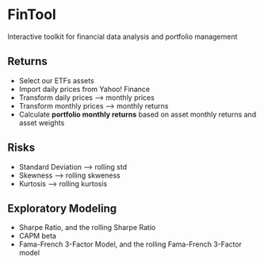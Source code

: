 # FinTool
Interactive toolkit for financial data analysis and portfolio management

## Returns

* Select our ETFs assets
* Import daily prices from Yahoo! Finance
* Transform daily prices -->   monthly prices
* Transform monthly prices --> monthly returns 
* Calculate **portfolio monthly returns** based on asset monthly returns and asset weights

## Risks

* Standard Deviation --> rolling std
* Skewness --> rolling skweness
* Kurtosis --> rolling kurtosis

## Exploratory Modeling

* Sharpe Ratio, and the rolling Sharpe Ratio
* CAPM beta
* Fama-French 3-Factor Model, and the rolling Fama-French 3-Factor model

